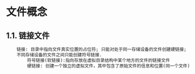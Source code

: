 # 文件概念

## 1.1. 链接文件

```mathematica
    链接: 目录中指向文件真实位置的占位符; 只能对处于同一存储设备的文件创建硬链接; 
    不同存储设备的文件之间只能创建符号链接.
        符号链接(软链接):指向存放在虚拟目录结构中某个地方的文件的链接文件
        硬链接: 创建一个独立的虚拟文件，其中包含了原始文件的信息和位置(同一个文件)
```

